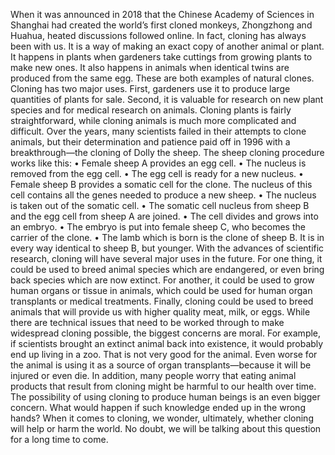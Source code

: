 When it was announced in 2018 that the Chinese Academy of Sciences in Shanghai had created the world’s first cloned monkeys, Zhongzhong and Huahua, heated discussions followed online. In fact, cloning has always been with us. It is a way of making an exact copy of another animal or plant. It happens in plants when gardeners take cuttings from growing plants to make new ones. It also happens in animals when identical twins are produced from the same egg. These are both examples of natural clones.
Cloning has two major uses. First, gardeners use it to produce large quantities of plants for sale. Second, it is valuable for research on new plant species and for medical research on animals. Cloning plants is fairly straightforward, while cloning animals is much more complicated and difficult. Over the years, many scientists failed in their attempts to clone animals, but their determination and patience paid off in 1996 with a breakthrough—the cloning of Dolly the sheep.
The sheep cloning procedure works like this:
• Female sheep A provides an egg cell.
• The nucleus is removed from the egg cell.
• The egg cell is ready for a new nucleus.
• Female sheep B provides a somatic cell for the clone. The nucleus of this cell contains all the genes needed to produce a new sheep.
• The nucleus is taken out of the somatic cell.
• The somatic cell nucleus from sheep B and the egg cell from sheep A are joined.
• The cell divides and grows into an embryo.
• The embryo is put into female sheep C, who becomes the carrier of the clone.
• The lamb which is born is the clone of sheep B. It is in every way identical to sheep B, but younger.
With the advances of scientific research, cloning will have several major uses in the future. For one thing, it could be used to breed animal species which are endangered, or even bring back species which are now extinct. For another, it could be used to grow human organs or tissue in animals, which could be used for human organ transplants or medical treatments. Finally, cloning could be used to breed animals that will provide us with higher quality meat, milk, or eggs.
While there are technical issues that need to be worked through to make widespread cloning possible, the biggest concerns are moral. For example, if scientists brought an extinct animal back into existence, it would probably end up living in a zoo. That is not very good for the animal. Even worse for the animal is using it as a source of organ transplants—because it will be injured or even die. In addition, many people worry that eating animal products that result from cloning might be harmful to our health over time. The possibility of using cloning to produce human beings is an even bigger concern. What would happen if such knowledge ended up in the wrong hands?
When it comes to cloning, we wonder, ultimately, whether cloning will help or harm the world. No doubt, we will be talking about this question for a long time to come.
